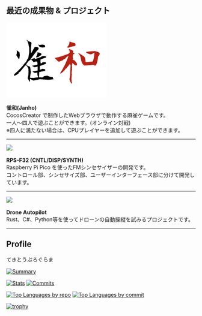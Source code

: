## 最近の成果物 & プロジェクト   
<p align="left">
<a href="https://github.com/Janho-Dev/Janho"><img height="200" src="https://github.com/Janho-Dev/Janho/blob/master/assets/resources/title/janho_logo.png"></img></a><br>
</p>

**雀和(Janho)**  
CocosCreator で制作したWebブラウザで動作する麻雀ゲームです。  
一人～四人で遊ぶことができます。(オンライン対戦)  
※四人に満たない場合は、CPUプレイヤーを追加して遊ぶことができます。
<hr>
<p align="left">
<a href="https://github.com/Saisana299/RPS-F32-SYNTH"><img height="100" src="https://github.com/Saisana299/Saisana299/assets/46042980/9b26db5a-a03e-4d8e-b4a2-18d2114ef3b8"></img></a><br>
</p>

**RPS-F32 (CNTL/DISP/SYNTH)**  
Raspberry Pi Pico を使ったFMシンセサイザーの開発です。  
コントロール部、シンセサイズ部、ユーザーインターフェース部に分けて開発しています。  

<hr>
<p align="left">
<a href="https://github.com/drone-autopilot"><img height="100" src="https://stormsend1.djicdn.com/tpc/uploads/sku/cover/9e4b5fd8-325d-47b2-80ee-f47542134048@retina_small.png"></img></a><br>
</p>

**Drone Autopilot**  
Rust、C#、Python等を使ってドローンの自動操縦を試みるプロジェクトです。

<hr>

## Profile  
てきとうぷろぐらま  

[![Summary](https://github-profile-summary-cards.vercel.app/api/cards/profile-details?username=Saisana299&theme=nord_bright)](https://github.com/vn7n24fzkq/github-profile-summary-cards)

[![Stats](http://github-profile-summary-cards.vercel.app/api/cards/stats?username=Saisana299&theme=nord_bright)](https://github.com/vn7n24fzkq/github-profile-summary-cards)
[![Commits](http://github-profile-summary-cards.vercel.app/api/cards/productive-time?username=Saisana299&utcOffset=8&theme=nord_bright)](https://github.com/vn7n24fzkq/github-profile-summary-cards)

[![Top Languages by repo](http://github-profile-summary-cards.vercel.app/api/cards/repos-per-language?username=Saisana299&theme=nord_bright)](https://github.com/vn7n24fzkq/github-profile-summary-cards)
[![Top Languages by commit](http://github-profile-summary-cards.vercel.app/api/cards/most-commit-language?username=Saisana299&theme=nord_bright)](https://github.com/vn7n24fzkq/github-profile-summary-cards)

[![trophy](https://github-profile-trophy.vercel.app/?username=Saisana299)](https://github.com/ryo-ma/github-profile-trophy)
